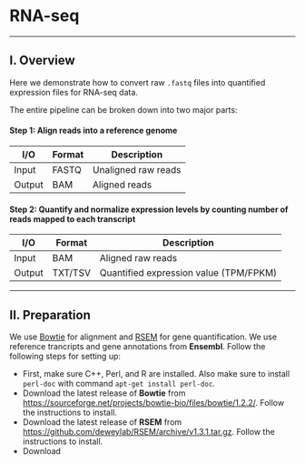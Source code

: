 # RNA-seq

***
## I. Overview

Here we demonstrate how to convert raw `.fastq` files into quantified expression files for RNA-seq data.

The entire pipeline can be broken down into two major parts:
#### Step 1: Align reads into a reference genome

I/O       |   Format   | Description
--------- | ---------- | -----------------------
Input     |   FASTQ    |  Unaligned raw reads
Output    |    BAM     |  Aligned reads

#### Step 2: Quantify and normalize expression levels by counting number of reads mapped to each transcript

I/O       |   Format     | Description
--------- | ------------ | -----------------------
Input     |    BAM       |  Aligned raw reads
Output    |    TXT/TSV   |  Quantified expression value (TPM/FPKM)

***
## II. Preparation

We use [Bowtie](http://bowtie-bio.sourceforge.net/index.shtml) for alignment and [RSEM](https://deweylab.github.io/RSEM/) for gene quantification. We use reference trancripts and gene annotations from **Ensembl**. Follow the following steps for setting up:

* First, make sure C++, Perl, and R are installed. Also make sure to install `perl-doc` with command `apt-get install perl-doc`.
* Download the latest release of **Bowtie** from https://sourceforge.net/projects/bowtie-bio/files/bowtie/1.2.2/. Follow the instructions to install.
* Download the latest release of **RSEM** from https://github.com/deweylab/RSEM/archive/v1.3.1.tar.gz. Follow the instructions to install.
* Download 
